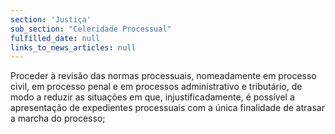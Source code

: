 ```yaml
---
section: 'Justiça'
sub_section: "Celeridade Processual"
fulfilled_date: null
links_to_news_articles: null
---
```


Proceder à revisão das normas processuais, nomeadamente em processo civil, em processo penal e em processos administrativo e tributário, de modo a reduzir as situações em que, injustificadamente, é possível a apresentação de expedientes processuais com a única finalidade de atrasar a marcha do processo;